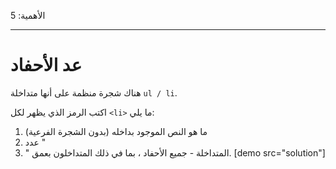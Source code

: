 الأهمية: 5

---

# عد الأحفاد

هناك شجرة منظمة على أنها متداخلة `ul / li`.

اكتب الرمز الذي يظهر لكل `<li>` ما يلي:

1. ما هو النص الموجود بداخله (بدون الشجرة الفرعية)
2. عدد "<li>" المتداخلة - جميع الأحفاد ، بما في ذلك المتداخلون بعمق.
[demo src="solution"]
